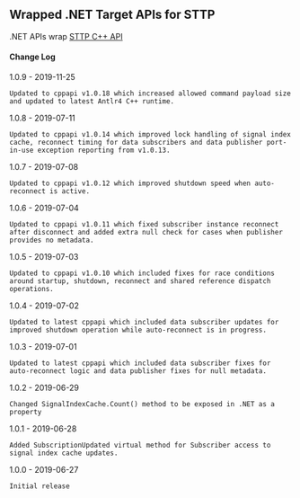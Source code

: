 ## Wrapped .NET Target APIs for STTP

.NET APIs wrap [STTP C++ API](https://github.com/sttp/cppapi)

#### Change Log

1.0.9 - 2019-11-25

	Updated to cppapi v1.0.18 which increased allowed command payload size and updated to latest Antlr4 C++ runtime.

1.0.8 - 2019-07-11

    Updated to cppapi v1.0.14 which improved lock handling of signal index cache, reconnect timing for data subscribers and data publisher port-in-use exception reporting from v1.0.13.

1.0.7 - 2019-07-08

    Updated to cppapi v1.0.12 which improved shutdown speed when auto-reconnect is active.

1.0.6 - 2019-07-04

    Updated to cppapi v1.0.11 which fixed subscriber instance reconnect after disconnect and added extra null check for cases when publisher provides no metadata.

1.0.5 - 2019-07-03

    Updated to cppapi v1.0.10 which included fixes for race conditions around startup, shutdown, reconnect and shared reference dispatch operations.

1.0.4 - 2019-07-02

    Updated to latest cppapi which included data subscriber updates for improved shutdown operation while auto-reconnect is in progress.

1.0.3 - 2019-07-01

    Updated to latest cppapi which included data subscriber fixes for auto-reconnect logic and data publisher fixes for null metadata.

1.0.2 - 2019-06-29
    
    Changed SignalIndexCache.Count() method to be exposed in .NET as a property

1.0.1 - 2019-06-28

    Added SubscriptionUpdated virtual method for Subscriber access to signal index cache updates.

1.0.0 - 2019-06-27

    Initial release